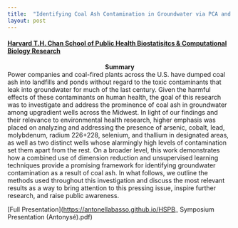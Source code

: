 ```yaml
---
title:  "Identifying Coal Ash Contamination in Groundwater via PCA and K-Means Clustering"
layout: post
---
```


#### [Harvard T.H. Chan School of Public Health Biostatisitcs & Computational Biology Research](https://www.hsph.harvard.edu/biostatistics/2020/06/meet-our-2020-summer-program-students/)

<!-- (program description) -->

<b><center>Summary</center></b> 
Power companies and coal-fired plants across the U.S. have dumped coal ash into landfills and ponds without regard to the toxic contaminants that leak into groundwater for much of the last century. Given the harmful effects of these contaminants on human health, the goal of this research was to investigate and address the prominence of coal ash in groundwater among upgradient wells across the Midwest. In light of our findings and their relevance to environmental health research, higher emphasis was placed on analyzing and addressing the presence of arsenic, cobalt, lead, molybdenum, radium 226+228, selenium, and thallium in designated areas, as well as two distinct wells whose alarmingly high levels of contamination set them apart from the rest. On a broader level, this work demonstrates how a combined use of dimension reduction and unsupervised learning techniques provide a promising framework for identifying groundwater contamination as a result of coal ash. In what follows, we outline the methods used throughout this investigation and discuss the most relevant results as a way to bring attention to this pressing issue, inspire further research, and raise public awareness. 

<!-- (picture), (group photo) -->

[Full Presentation](https://antonellabasso.github.io/HSPB_ Symposium Presentation (Antonysé).pdf)
